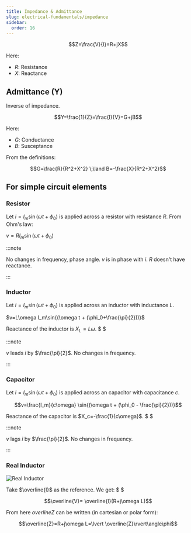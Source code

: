 ```yaml
---
title: Impedance & Admittance
slug: electrical-fundamentals/impedance
sidebar:
  order: 16
---
```


```math
Z=\frac{V}{I}=R+jX
```

Here:

- $R$: Resistance
- $X$: Reactance

## Admittance (Y)

Inverse of impedance.

```math
Y=\frac{1}{Z}=\frac{I}{V}=G+jB
```

Here:

- $G$: Conductance
- $B$: Susceptance

From the definitions:

```math
G=\frac{R}{R^2+X^2}
\;\land
B=-\frac{X}{R^2+X^2}
```

## For simple circuit elements

### Resistor

Let $i=I_m\sin{(\omega t + \phi_0)}$ is applied across a resistor with
resistance $R$. From Ohm's law:

$v=RI_m\sin{(\omega t + \phi_0)}$

:::note

No changes in frequency, phase angle. $v$ is in phase with $i$. $R$ doesn't have
reactance.

:::

### Inductor

Let $i=I_m\sin{(\omega t + \phi_0)}$ is applied across an inductor with
inductance $L$.

$v=L\omega I_m\sin{(\omega t + (\phi_0+\frac{\pi}{2}))}$

Reactance of the inductor is $X_L=L\omega$. $ $

:::note

$v$ leads $i$ by $\frac{\pi}{2}$. No changes in frequency.

:::

### Capacitor

Let $i=I_m\sin{(\omega t + \phi_0)}$ is applied across an capacitor with
capacitance $c$.

```math
v=\frac{I_m}{c\omega}
\sin{(\omega t + (\phi_0 - \frac{\pi}{2}))}
```

Reactance of the capacitor is $X_c=-\frac{1}{c\omega}$. $ $

:::note

$v$ lags $i$ by $\frac{\pi}{2}$. No changes in frequency.

:::

### Real Inductor

![Real Inductor](/electrical/real-inductor.jpg)

Take $\overline{I}$ as the reference. We get: $ $

```math
\overline{V}=
\overline{I}(R+j\omega L)
```

From here $overline{Z}$ can be written (in cartesian or polar form):

```math
\overline{Z}=R+j\omega L=\lvert \overline{Z}\rvert\angle\phi
```
